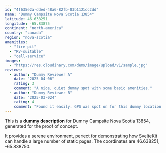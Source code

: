 ```yaml
---
id: "4f635e2a-dded-48a6-82fb-83b1121cc2dd"
name: "Dummy Campsite Nova Scotia 13854"
latitude: 46.638251
longitude: -65.83875
continent: "north-america"
country: "canada"
region: "nova-scotia"
amenities:
  - "fire-pit"
  - "RV-suitable"
  - "cell-service"
images:
  - "https://res.cloudinary.com/demo/image/upload/v1/sample.jpg"
reviews:
  - author: "Dummy Reviewer A"
    date: "2025-04-06"
    rating: 3
    comment: "A nice, quiet dummy spot with some basic amenities."
  - author: "Dummy Reviewer B"
    date: "2025-03-024"
    rating: 4
    comment: "Found it easily. GPS was spot on for this dummy location."
---
```


This is a **dummy description** for Dummy Campsite Nova Scotia 13854, generated for the proof of concept.

It provides a serene environment, perfect for demonstrating how SvelteKit can handle a large number of static pages. The coordinates are 46.638251, -65.838750.
